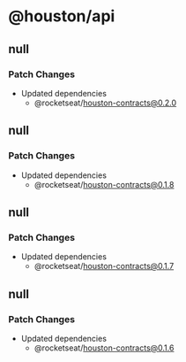 # @houston/api

## null

### Patch Changes

- Updated dependencies
  - @rocketseat/houston-contracts@0.2.0

## null

### Patch Changes

- Updated dependencies
  - @rocketseat/houston-contracts@0.1.8

## null

### Patch Changes

- Updated dependencies
  - @rocketseat/houston-contracts@0.1.7

## null

### Patch Changes

- Updated dependencies
  - @rocketseat/houston-contracts@0.1.6

